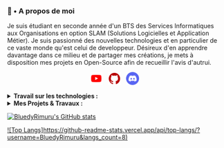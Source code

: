<!--
### Hi there 👋


**BluedyRimuru/BluedyRimuru** is a ✨ _special_ ✨ repository because its `README.md` (this file) appears on your GitHub profile.

Here are some ideas to get you started:

- 🔭 I’m currently working on ...
- 🌱 I’m currently learning ...
- 👯 I’m looking to collaborate on ...
- 🤔 I’m looking for help with ...
- 💬 Ask me about ...
- 📫 How to reach me: ...
- 😄 Pronouns: ...
- ⚡ Fun fact: ...
-->
### 🍏 • A propos de moi 

Je suis étudiant en seconde année d'un BTS des Services Informatiques aux Organisations en option SLAM (Solutions Logicielles et Application Métier). Je suis passionné des nouvelles technologies et en particulier de ce vaste monde qu'est celui de developpeur. Désireux d'en apprendre davantage dans ce milieu et de partager mes créations, je mets à disposition mes projets en Open-Source afin de recueillir l'avis d'autrui.

<p align="center">
  <a target="_blank" href="https://www.youtube.com/channel/UCu-s9lM4-YYXG8ss2JO94xg"><img height="30" src="youtube.png"></a>&nbsp;&nbsp;
  <a target="_blank" href="https://github.com/BluedyRimuru"><img height="30" src="github.png"></a>&nbsp;&nbsp;
  <a target="_blank" href=""><img height="30" src="discord_1.png"></a>&nbsp;&nbsp;
  <!--
  <a href=""><img height="24" src=""></a>&nbsp;&nbsp;
  <a href=""><img height="24" src=""></a>&nbsp;&nbsp;
  -->
</p>
<details>
  <summary><strong>Travail sur les technologies : </strong></summary>
  - HTML / CSS (Intermédiare) <br/>
  - PHP (En apprentissage...) <br/>
  - Symfony / Laravel (Prochainement...) <br/>
  - Python (Débutant) <br/>
  - JavaScript (Débutant) <br/>
</details>
<details>
  <summary><strong>Mes Projets & Travaux : </strong></summary>
  - Vision du 15e : <a target="_blank" href="http://www.visiondu15e.com/">http://www.visiondu15e.com/</a> (Terminé !) <br/>
  - Beltaria & AkaRuiDeSu (En développement...) <br/>
</details>

[![BluedyRimuru's GitHub stats](https://github-readme-stats.vercel.app/api?username=BluedyRimuru&count_private=true&theme=radical&hide=contribs,prs&show_icons=true)](https://github.com/BluedyRimuru)

[![Top Langs]https://github-readme-stats.vercel.app/api/top-langs/?username=BluedyRimuru&langs_count=8)](https://github.com/BluedyRimuru/github-readme-stats)
